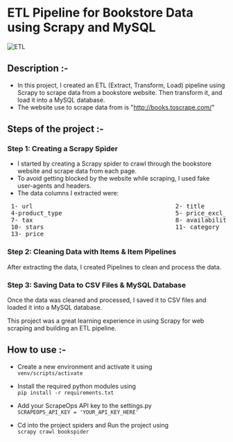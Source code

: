 # ETL Pipeline for Bookstore Data using Scrapy and MySQL
  
![ETL](https://github.com/MoohamedElsayed/Book-Scraper-MySQL-ETL./assets/108439954/886f9e7f-23a9-4a8e-921e-6cfa1ba2032f)
  


## Description :-
* In this project, I created an ETL (Extract, Transform, Load) pipeline using Scrapy to scrape data from a bookstore website. Then transform it, and load it into a MySQL database.
* The website use to scrape data from is "http://books.toscrape.com/"


## Steps of the project :-
### Step 1: Creating a Scrapy Spider
* I started by creating a Scrapy spider to crawl through the bookstore website and scrape data from each page.  
* To avoid getting blocked by the website while scraping, I used fake user-agents and headers.   
* The data columns I extracted were:
 <pre>
 1- url                                       2- title                                     3- upc
 4-product_type                               5- price_excl_tax                            6- price_incl_tax
 7- tax                                       8- availability                              9- num_reviews
 10- stars                                    11- category                                 12- description
 13- price
</pre>
### Step 2: Cleaning Data with Items & Item Pipelines    
After extracting the data, I created Pipelines to clean and process the data.    

### Step 3: Saving Data to CSV Files & MySQL Database    
Once the data was cleaned and processed, I saved it to CSV files and loaded it into a MySQL database.    


This project was a great learning experience in using Scrapy for web scraping and building an ETL pipeline.

## How to use :-

* Create a new environment and activate it using   
``` venv/scripts/activate ```

* Install the required python modules using    
``` pip install -r requirements.txt ```

* Add your ScrapeOps API key to the settings.py    
``` SCRAPEOPS_API_KEY = 'YOUR_API_KEY_HERE' ```

* Cd into the project spiders and Run the project using    
``` scrapy crawl bookspider ```
